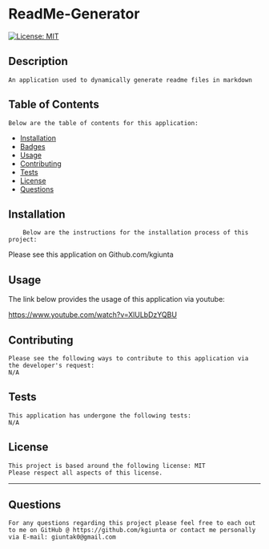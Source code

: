 # ReadMe-Generator

[![License: MIT](https://img.shields.io/badge/License-MIT-yellow.svg)](https://opensource.org/licenses/MIT)

## Description

    An application used to dynamically generate readme files in markdown

## Table of Contents

    Below are the table of contents for this application:

- [Installation](#installation)
- [Badges](#badges)
- [Usage](#usage)
- [Contributing](#contributing)
- [Tests](#tests)
- [License](#license)
- [Questions](#questions)

## Installation

        Below are the instructions for the installation process of this project:

Please see this application on Github.com/kgiunta

## Usage

The link below provides the usage of this application via youtube:

https://www.youtube.com/watch?v=XlULbDzYQBU

## Contributing

    Please see the following ways to contribute to this application via the developer's request:
    N/A

## Tests

    This application has undergone the following tests:
    N/A

## License

    This project is based around the following license: MIT
    Please respect all aspects of this license.

---

## Questions

    For any questions regarding this project please feel free to each out to me on GitHub @ https://github.com/kgiunta or contact me personally via E-mail: giuntak0@gmail.com
